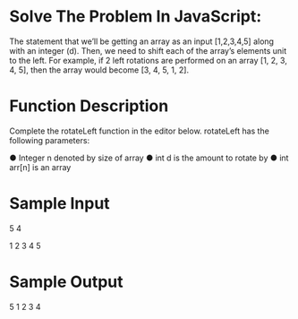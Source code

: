 # Solve The Problem In JavaScript:

The statement that we’ll be getting an array as an input [1,2,3,4,5] along with
an integer (d). Then, we need to shift each of the array’s elements unit to the
left. For example, if 2 left rotations are performed on an array [1, 2, 3, 4, 5], then
the array would become [3, 4, 5, 1, 2].

# Function Description

Complete the rotateLeft function in the editor below.
rotateLeft has the following parameters:

● Integer n denoted by size of array
● int d is the amount to rotate by
● int arr[n] is an array

# Sample Input

5 4

1 2 3 4 5

# Sample Output
5 1 2 3 4
